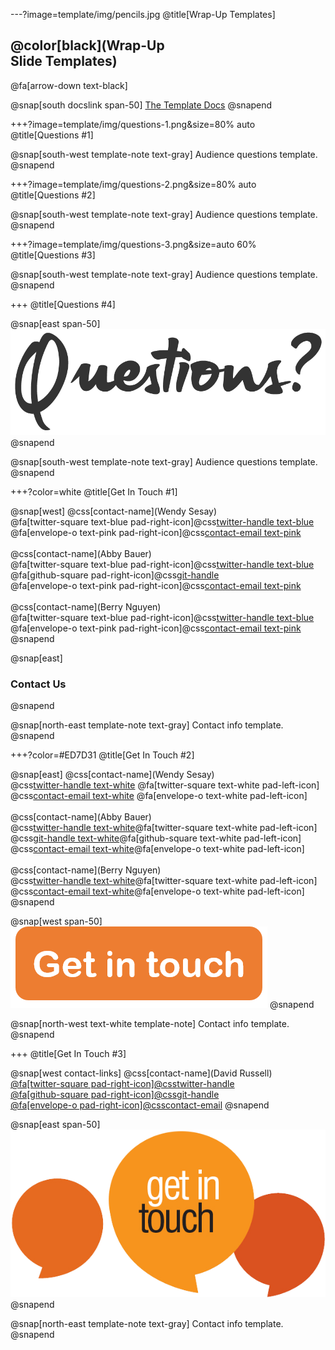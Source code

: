 ---?image=template/img/pencils.jpg
@title[Wrap-Up Templates]

## @color[black](Wrap-Up<br>Slide Templates)

@fa[arrow-down text-black]

@snap[south docslink span-50]
[The Template Docs](https://gitpitch.com/docs/the-template)
@snapend


+++?image=template/img/questions-1.png&size=80% auto
@title[Questions #1]

@snap[south-west template-note text-gray]
Audience questions template.
@snapend


+++?image=template/img/questions-2.png&size=80% auto
@title[Questions #2]

@snap[south-west template-note text-gray]
Audience questions template.
@snapend


+++?image=template/img/questions-3.png&size=auto 60%
@title[Questions #3]

@snap[south-west template-note text-gray]
Audience questions template.
@snapend


+++
@title[Questions #4]

@snap[east span-50]
![QUESTIONS-4](template/img/questions-4.png)
@snapend

@snap[south-west template-note text-gray]
Audience questions template.
@snapend


+++?color=white
@title[Get In Touch #1]

@snap[west]
@css[contact-name](Wendy Sesay)<br>
@fa[twitter-square text-blue pad-right-icon]@css[twitter-handle text-blue](@wendy)<br>
@fa[envelope-o text-pink pad-right-icon]@css[contact-email text-pink](wendy@gmail.com)
<br>
<br>
@css[contact-name](Abby Bauer)<br>
@fa[twitter-square text-blue pad-right-icon]@css[twitter-handle text-blue](@abbycode)<br>
@fa[github-square pad-right-icon]@css[git-handle](abbycode)<br>
@fa[envelope-o text-pink pad-right-icon]@css[contact-email text-pink](abcode@hotmail.com)
<br>
<br>
@css[contact-name](Berry Nguyen)<br>
@fa[twitter-square text-blue pad-right-icon]@css[twitter-handle text-blue](@BerryNgu)<br>
@fa[envelope-o text-pink pad-right-icon]@css[contact-email text-pink](B.Nguyen@gmail.com)
@snapend

@snap[east]
<h3>Contact Us</h3>
@snapend

@snap[north-east template-note text-gray]
Contact info template.
@snapend


+++?color=#ED7D31
@title[Get In Touch #2]

@snap[east]
@css[contact-name](Wendy Sesay)<br>
@css[twitter-handle text-white](@wendy)
@fa[twitter-square text-white pad-left-icon]<br>
@css[contact-email text-white](wendy@gmail.com)
@fa[envelope-o text-white pad-left-icon]<br>
<br>
@css[contact-name](Abby Bauer)<br>
@css[twitter-handle text-white](@abbycode)@fa[twitter-square text-white pad-left-icon]<br>
@css[git-handle text-white](abbycode)@fa[github-square text-white pad-left-icon]<br>
@css[contact-email text-white](abcode@hotmail.com)@fa[envelope-o text-white pad-left-icon]<br>
<br>
@css[contact-name](Berry Nguyen)<br>
@css[twitter-handle text-white](@BerryNgu)@fa[twitter-square text-white pad-left-icon]<br>
@css[contact-email text-white](B.Nguyen@gmail.com)@fa[envelope-o text-white pad-left-icon]<br>
@snapend

@snap[west span-50]
![CONTACT-2](template/img/contact-2.png)
@snapend

@snap[north-west text-white template-note]
Contact info template.
@snapend


+++
@title[Get In Touch #3]

@snap[west contact-links]
@css[contact-name](David Russell)<br>
<a href="https://twitter.com/gitpitch">
@fa[twitter-square pad-right-icon]@css[twitter-handle](@gitpitch)
</a><br>
<a href="https://github.com/gitpitch/gitpitch">
@fa[github-square pad-right-icon]@css[git-handle](gitpitch)
</a><br>
<a href="mailto: david@gitpitch.com">
@fa[envelope-o pad-right-icon]@css[contact-email](david@gitpitch.com)
</a>
@snapend

@snap[east span-50]
![](template/img/contact-1.png)
@snapend

@snap[north-east template-note text-gray]
Contact info template.
@snapend

